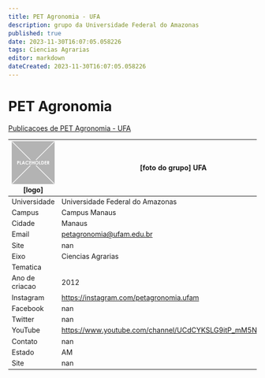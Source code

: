 ```yaml
---
title: PET Agronomia - UFA
description: grupo da Universidade Federal do Amazonas
published: true
date: 2023-11-30T16:07:05.058226
tags: Ciencias Agrarias
editor: markdown
dateCreated: 2023-11-30T16:07:05.058226
---
```


# PET Agronomia

[Publicacoes de PET Agronomia - UFA](/atividade/219PETAgronomiaUFA/feed.md)

| ![placeholder.png](/placeholder.png) [logo] | [foto do grupo] UFA         |
| ------------------------------------------- | ------------------------------------------------- |
| Universidade                                | Universidade Federal do Amazonas      |
| Campus                                      | Campus Manaus            |
| Cidade                                      | Manaus             |
| Email                                       | petagronomia@ufam.edu.br             |
| Site                                        | nan              |
| Eixo                                        | Ciencias Agrarias              |
| Tematica                                    |           |
| Ano de criacao                              | 2012        |
| Instagram                                   | https://instagram.com/petagronomia.ufam         |
| Facebook                                    | nan          |
| Twitter                                     | nan           |
| YouTube                                     | https://www.youtube.com/channel/UCdCYKSLG9itP_mM5NqC2Vkw           |
| Contato                                     | nan         |
| Estado                                      |  AM            |
| Site                                        | nan |
